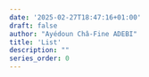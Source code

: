 ```yaml
---
date: '2025-02-27T18:47:16+01:00'
draft: false
author: "Ayédoun Châ-Fine ADEBI"
title: 'List'
description: ""
series_order: 0
---
```

